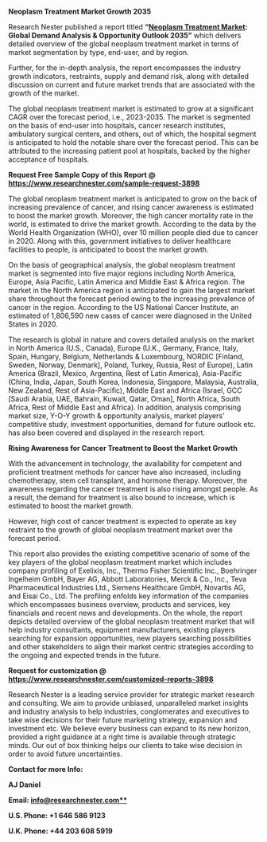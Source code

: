 ﻿**Neoplasm Treatment Market Growth 2035**

Research Nester published a report titled **“[Neoplasm Treatment Market](https://www.researchnester.com/reports/neoplasm-treatment-market/3898): Global Demand Analysis & Opportunity Outlook 2035”** which delivers detailed overview of the global neoplasm treatment market in terms of market segmentation by type, end-user, and by region.

Further, for the in-depth analysis, the report encompasses the industry growth indicators, restraints, supply and demand risk, along with detailed discussion on current and future market trends that are associated with the growth of the market.

The global neoplasm treatment market is estimated to grow at a significant CAGR over the forecast period, i.e., 2023-2035. The market is segmented on the basis of end-user into hospitals, cancer research institutes, ambulatory surgical centers, and others, out of which, the hospital segment is anticipated to hold the notable share over the forecast period. This can be attributed to the increasing patient pool at hospitals, backed by the higher acceptance of hospitals. 

**Request Free Sample Copy of this Report @ <https://www.researchnester.com/sample-request-3898>** 

The global neoplasm treatment market is anticipated to grow on the back of increasing prevalence of cancer, and rising cancer awareness is estimated to boost the market growth. Moreover, the high cancer mortality rate in the world, is estimated to drive the market growth. According to the data by the World Health Organization (WHO), over 10 million people died due to cancer in 2020. Along with this, government initiatives to deliver healthcare facilities to people, is anticipated to boost the market growth. 

On the basis of geographical analysis, the global neoplasm treatment market is segmented into five major regions including North America, Europe, Asia Pacific, Latin America and Middle East & Africa region. The market in the North America region is anticipated to gain the largest market share throughout the forecast period owing to the increasing prevalence of cancer in the region. According to the US National Cancer Institute, an estimated of 1,806,590 new cases of cancer were diagnosed in the United States in 2020. 

The research is global in nature and covers detailed analysis on the market in North America (U.S., Canada), Europe (U.K., Germany, France, Italy, Spain, Hungary, Belgium, Netherlands & Luxembourg, NORDIC [Finland, Sweden, Norway, Denmark], Poland, Turkey, Russia, Rest of Europe), Latin America (Brazil, Mexico, Argentina, Rest of Latin America), Asia-Pacific (China, India, Japan, South Korea, Indonesia, Singapore, Malaysia, Australia, New Zealand, Rest of Asia-Pacific), Middle East and Africa (Israel, GCC [Saudi Arabia, UAE, Bahrain, Kuwait, Qatar, Oman], North Africa, South Africa, Rest of Middle East and Africa). In addition, analysis comprising market size, Y-O-Y growth & opportunity analysis, market players’ competitive study, investment opportunities, demand for future outlook etc. has also been covered and displayed in the research report.

**Rising Awareness for Cancer Treatment to Boost the Market Growth**

With the advancement in technology, the availability for competent and proficient treatment methods for cancer have also increased, including chemotherapy, stem cell transplant, and hormone therapy. Moreover, the awareness regarding the cancer treatment is also rising amongst people. As a result, the demand for treatment is also bound to increase, which is estimated to boost the market growth. 

However, high cost of cancer treatment is expected to operate as key restraint to the growth of global neoplasm treatment market over the forecast period.

This report also provides the existing competitive scenario of some of the key players of the global neoplasm treatment market which includes company profiling of Exelixis, Inc., Thermo Fisher Scientific Inc., Boehringer Ingelheim GmbH, Bayer AG, Abbott Laboratories, Merck & Co., Inc., Teva Pharmaceutical Industries Ltd., Siemens Healthcare GmbH, Novartis AG, and Eisai Co., Ltd. The profiling enfolds key information of the companies which encompasses business overview, products and services, key financials and recent news and developments. On the whole, the report depicts detailed overview of the global neoplasm treatment market that will help industry consultants, equipment manufacturers, existing players searching for expansion opportunities, new players searching possibilities and other stakeholders to align their market centric strategies according to the ongoing and expected trends in the future.      

**Request for customization @ <https://www.researchnester.com/customized-reports-3898>**  

Research Nester is a leading service provider for strategic market research and consulting. We aim to provide unbiased, unparalleled market insights and industry analysis to help industries, conglomerates and executives to take wise decisions for their future marketing strategy, expansion and investment etc. We believe every business can expand to its new horizon, provided a right guidance at a right time is available through strategic minds. Our out of box thinking helps our clients to take wise decision in order to avoid future uncertainties.

**Contact for more Info:**

**AJ Daniel**

**Email: [info@researchnester.com**](mailto:info@researchnester.com)**

**U.S. Phone: +1 646 586 9123** 

**U.K. Phone: +44 203 608 5919**


